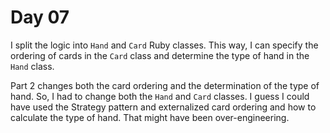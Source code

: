 # Day 07

I split the logic into `Hand` and `Card` Ruby classes.  This way, I can specify
the ordering of cards in the `Card` class and determine the type of hand in the
`Hand` class.

Part 2 changes both the card ordering and the determination of the type of hand.
So, I had to change both the `Hand` and `Card` classes.  I guess I could have
used the Strategy pattern and externalized card ordering and how to calculate
the type of hand.  That might have been over-engineering.
